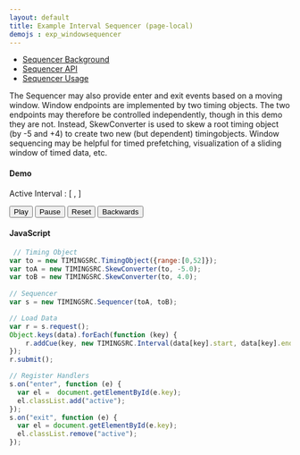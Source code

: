 ```yaml
---
layout: default
title: Example Interval Sequencer (page-local)
demojs : exp_windowsequencer
---
```


<style type="text/css">
	.active {color:red}
</style> 


- [Sequencer Background](background_sequencer.html)
- [Sequencer API](api_sequencer.html) 
- [Sequencer Usage](usage_sequencer.html)

The Sequencer may also provide enter and exit events based on a moving window. Window endpoints are implemented by two timing objects.
The two endpoints may therefore be controlled independently, though in this demo they are not. Instead, SkewConverter is used to skew a root timing object (by -5 and +4) to create two new (but dependent) timingobjects. Window sequencing may be helpful for timed prefetching, visualization of a sliding window of timed data, etc.
  

#### Demo

<p>
  <!-- Timing Objects position --> 
  Active Interval : [ <span style="font-weight:bold" id="posBefore"></span>, <span style="font-weight:bold" id="posAfter"></span> ]
</p>
<p>
  <!-- Timing Object Controls -->
  <button id="play">Play</button>
  <button id="pause">Pause</button>
  <button id="reset">Reset</button>
  <button id="backwards">Backwards</button>
</p>
<p>
  <div id="data"></div>
</p>


#### JavaScript

```javascript
 // Timing Object
var to = new TIMINGSRC.TimingObject({range:[0,52]});
var toA = new TIMINGSRC.SkewConverter(to, -5.0);
var toB = new TIMINGSRC.SkewConverter(to, 4.0);
      
// Sequencer
var s = new TIMINGSRC.Sequencer(toA, toB);    

// Load Data
var r = s.request();
Object.keys(data).forEach(function (key) {
	r.addCue(key, new TIMINGSRC.Interval(data[key].start, data[key].end));
});
r.submit();

// Register Handlers
s.on("enter", function (e) {
  var el =  document.getElementById(e.key);
  el.classList.add("active");
});
s.on("exit", function (e) {
  var el = document.getElementById(e.key);
  el.classList.remove("active");
});

```    
